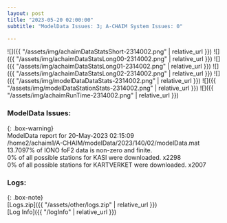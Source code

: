 ```yaml
---
layout: post
title: "2023-05-20 02:00:00"
subtitle: "ModelData Issues: 3; A-CHAIM System Issues: 0"

---
```


![]({{ "/assets/img/achaimDataStatsShort-2314002.png" | relative_url }})
![]({{ "/assets/img/achaimDataStatsLong00-2314002.png" | relative_url }})
![]({{ "/assets/img/achaimDataStatsLong01-2314002.png" | relative_url }})
![]({{ "/assets/img/achaimDataStatsLong02-2314002.png" | relative_url }})
![]({{ "/assets/img/modelDataDataStats-2314002.png" | relative_url }})
![]({{ "/assets/img/modelDataStationStats-2314002.png" | relative_url }})
![]({{ "/assets/img/achaimRunTime-2314002.png" | relative_url }})


### ModelData Issues:  
  
{: .box-warning}  
 ModelData report for 20-May-2023 02:15:09   
 /home2/achaim1/A-CHAIM/modelData/2023/140/02/modelData.mat   
 13.7097% of IONO foF2 data is non-zero and finite.   
 0% of all possible stations for KASI were downloaded. x2298   
 0% of all possible stations for KARTVERKET were downloaded. x2007   
  


### Logs:  
  
{: .box-note}  
[Logs.zip]({{ "/assets/other/logs.zip" | relative_url }})  
[Log Info]({{ "/logInfo" | relative_url }})  
